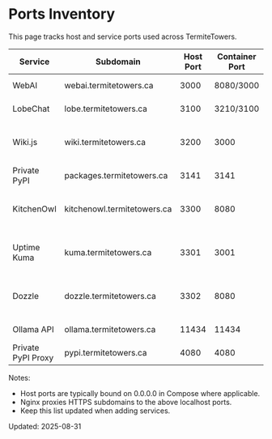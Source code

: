 <!--
TermiteTowers Continuous Code Management Header TEMPLATE
% ccm_modify_date: 2025-08-31 12:26:15 %
% ccm_author: mpegg %
% ccm_author_email: mpegg@hotmail.com %
% ccm_repo: https://github.com/mpegg007/TermiteTowers.git %
% ccm_branch: dev1 %
% ccm_object_id: wiki/ports.md:0 %
% ccm_commit_id: unknown %
% ccm_commit_count: 0 %
% ccm_commit_message: unknown %
% ccm_commit_author: unknown %
% ccm_commit_email: unknown %
% ccm_commit_date: 1970-01-01 00:00:00 +0000 %
% ccm_file_last_modified: 2025-08-31 12:26:15 %
% ccm_file_name: ports.md %
% ccm_file_type: text/plain %
% ccm_file_encoding: us-ascii %
% ccm_file_eol: CRLF %
% ccm_path: wiki/ports.md %
% ccm_blob_sha: 8d97276db6aa4612cac129b244467d4b2e27dcfc %
% ccm_exec: no %
% ccm_size: 2433 %
% ccm_tag:  %
tt-ccm.header.end
-->

# Ports Inventory

This page tracks host and service ports used across TermiteTowers.

| Service        | Subdomain                  | Host Port | Container Port | Notes                                      |
|----------------|----------------------------|-----------|----------------|--------------------------------------------|
| WebAI          | webai.termitetowers.ca     | 3000      | 8080/3000      | Nginx -> localhost:3000                    |
| LobeChat       | lobe.termitetowers.ca      | 3100      | 3210/3100      | Nginx -> localhost:3100                    |
| Wiki.js        | wiki.termitetowers.ca      | 3200      | 3000           | Nginx -> localhost:3200; Docker 3200:3000  |
| Private PyPI   | packages.termitetowers.ca  | 3141      | 3141           | Nginx -> localhost:3141                    |
| KitchenOwl     | kitchenowl.termitetowers.ca| 3300      | 8080           | Nginx -> localhost:3300; Docker 3300:8080  |
| Uptime Kuma    | kuma.termitetowers.ca      | 3301      | 3001           | Nginx -> localhost:3301; Docker 3301:3001  |
| Dozzle         | dozzle.termitetowers.ca    | 3302      | 8080           | Nginx -> localhost:3302; Docker 3302:8080  |
| Ollama API     | ollama.termitetowers.ca    | 11434     | 11434          | Nginx -> localhost:11434                   |
| Private PyPI Proxy | pypi.termitetowers.ca  | 4080      | 4080           | Nginx -> localhost:4080                    |

Notes:
- Host ports are typically bound on 0.0.0.0 in Compose where applicable.
- Nginx proxies HTTPS subdomains to the above localhost ports.
- Keep this list updated when adding services.

Updated: 2025-08-31
